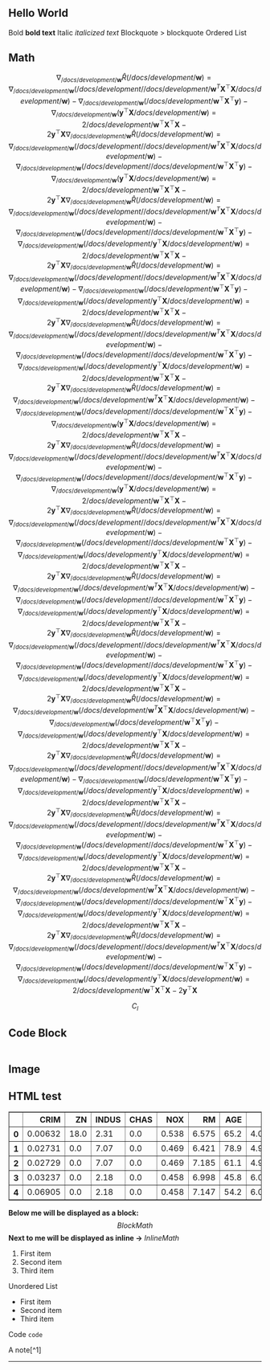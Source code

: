 ## Hello World

Bold **bold text**
Italic _italicized text_
Blockquote > blockquote
Ordered List

## Math
$$
\nabla_{/docs/development/\mathbf{w}} \hat{R}(/docs/development/\mathbf{w}) = \nabla_{/docs/development/\mathbf{w}} (/docs/development//docs/development/\mathbf{w}^T \mathbf{X}^\top \mathbf{X} /docs/development/\mathbf{w}) - \nabla_{/docs/development/\mathbf{w}} ( /docs/development/\mathbf{w}^\top \mathbf{X}^\top \mathbf{y}) - \nabla_{/docs/development/\mathbf{w}} (\mathbf{y}^\top \mathbf{X} /docs/development/\mathbf{w}) = 2 /docs/development/\mathbf{w}^\top \mathbf{X}^\top \mathbf{X} - 2 \mathbf{y}^\top \mathbf{X}
\nabla_{/docs/development/\mathbf{w}} \hat{R}(/docs/development/\mathbf{w}) = \nabla_{/docs/development/\mathbf{w}} (/docs/development//docs/development/\mathbf{w}^T \mathbf{X}^\top \mathbf{X} /docs/development/\mathbf{w}) - \nabla_{/docs/development/\mathbf{w}} (/docs/development/ /docs/development/\mathbf{w}^\top \mathbf{X}^\top \mathbf{y}) - \nabla_{/docs/development/\mathbf{w}} (\mathbf{y}^\top \mathbf{X} /docs/development/\mathbf{w}) = 2 /docs/development/\mathbf{w}^\top \mathbf{X}^\top \mathbf{X} - 2 \mathbf{y}^\top \mathbf{X}
\nabla_{/docs/development/\mathbf{w}} \hat{R}(/docs/development/\mathbf{w}) = \nabla_{/docs/development/\mathbf{w}} (/docs/development//docs/development/\mathbf{w}^T \mathbf{X}^\top \mathbf{X} /docs/development/\mathbf{w}) - \nabla_{/docs/development/\mathbf{w}} (/docs/development/ /docs/development/\mathbf{w}^\top \mathbf{X}^\top \mathbf{y}) - \nabla_{/docs/development/\mathbf{w}} (/docs/development/\mathbf{y}^\top \mathbf{X} /docs/development/\mathbf{w}) = 2 /docs/development/\mathbf{w}^\top \mathbf{X}^\top \mathbf{X} - 2 \mathbf{y}^\top \mathbf{X}
\nabla_{/docs/development/\mathbf{w}} \hat{R}(/docs/development/\mathbf{w}) = \nabla_{/docs/development/\mathbf{w}} (/docs/development//docs/development/\mathbf{w}^T \mathbf{X}^\top \mathbf{X} /docs/development/\mathbf{w}) - \nabla_{/docs/development/\mathbf{w}} ( /docs/development/\mathbf{w}^\top \mathbf{X}^\top \mathbf{y}) - \nabla_{/docs/development/\mathbf{w}} (/docs/development/\mathbf{y}^\top \mathbf{X} /docs/development/\mathbf{w}) = 2 /docs/development/\mathbf{w}^\top \mathbf{X}^\top \mathbf{X} - 2 \mathbf{y}^\top \mathbf{X}
\nabla_{/docs/development/\mathbf{w}} \hat{R}(/docs/development/\mathbf{w}) = \nabla_{/docs/development/\mathbf{w}} (/docs/development//docs/development/\mathbf{w}^T \mathbf{X}^\top \mathbf{X} /docs/development/\mathbf{w}) - \nabla_{/docs/development/\mathbf{w}} (/docs/development/ /docs/development/\mathbf{w}^\top \mathbf{X}^\top \mathbf{y}) - \nabla_{/docs/development/\mathbf{w}} (/docs/development/\mathbf{y}^\top \mathbf{X} /docs/development/\mathbf{w}) = 2 /docs/development/\mathbf{w}^\top \mathbf{X}^\top \mathbf{X} - 2 \mathbf{y}^\top \mathbf{X}
\nabla_{/docs/development/\mathbf{w}} \hat{R}(/docs/development/\mathbf{w}) = \nabla_{/docs/development/\mathbf{w}} (/docs/development/\mathbf{w}^T \mathbf{X}^\top \mathbf{X} /docs/development/\mathbf{w}) - \nabla_{/docs/development/\mathbf{w}} (/docs/development/ /docs/development/\mathbf{w}^\top \mathbf{X}^\top \mathbf{y}) - \nabla_{/docs/development/\mathbf{w}} (\mathbf{y}^\top \mathbf{X} /docs/development/\mathbf{w}) = 2 /docs/development/\mathbf{w}^\top \mathbf{X}^\top \mathbf{X} - 2 \mathbf{y}^\top \mathbf{X}
\nabla_{/docs/development/\mathbf{w}} \hat{R}(/docs/development/\mathbf{w}) = \nabla_{/docs/development/\mathbf{w}} (/docs/development//docs/development/\mathbf{w}^T \mathbf{X}^\top \mathbf{X} /docs/development/\mathbf{w}) - \nabla_{/docs/development/\mathbf{w}} (/docs/development/ /docs/development/\mathbf{w}^\top \mathbf{X}^\top \mathbf{y}) - \nabla_{/docs/development/\mathbf{w}} (\mathbf{y}^\top \mathbf{X} /docs/development/\mathbf{w}) = 2 /docs/development/\mathbf{w}^\top \mathbf{X}^\top \mathbf{X} - 2 \mathbf{y}^\top \mathbf{X}
\nabla_{/docs/development/\mathbf{w}} \hat{R}(/docs/development/\mathbf{w}) = \nabla_{/docs/development/\mathbf{w}} (/docs/development//docs/development/\mathbf{w}^T \mathbf{X}^\top \mathbf{X} /docs/development/\mathbf{w}) - \nabla_{/docs/development/\mathbf{w}} (/docs/development/ /docs/development/\mathbf{w}^\top \mathbf{X}^\top \mathbf{y}) - \nabla_{/docs/development/\mathbf{w}} (/docs/development/\mathbf{y}^\top \mathbf{X} /docs/development/\mathbf{w}) = 2 /docs/development/\mathbf{w}^\top \mathbf{X}^\top \mathbf{X} - 2 \mathbf{y}^\top \mathbf{X}
\nabla_{/docs/development/\mathbf{w}} \hat{R}(/docs/development/\mathbf{w}) = \nabla_{/docs/development/\mathbf{w}} (/docs/development/\mathbf{w}^T \mathbf{X}^\top \mathbf{X} /docs/development/\mathbf{w}) - \nabla_{/docs/development/\mathbf{w}} (/docs/development/ /docs/development/\mathbf{w}^\top \mathbf{X}^\top \mathbf{y}) - \nabla_{/docs/development/\mathbf{w}} (/docs/development/\mathbf{y}^\top \mathbf{X} /docs/development/\mathbf{w}) = 2 /docs/development/\mathbf{w}^\top \mathbf{X}^\top \mathbf{X} - 2 \mathbf{y}^\top \mathbf{X}
\nabla_{/docs/development/\mathbf{w}} \hat{R}(/docs/development/\mathbf{w}) = \nabla_{/docs/development/\mathbf{w}} (/docs/development//docs/development/\mathbf{w}^T \mathbf{X}^\top \mathbf{X} /docs/development/\mathbf{w}) - \nabla_{/docs/development/\mathbf{w}} (/docs/development/ /docs/development/\mathbf{w}^\top \mathbf{X}^\top \mathbf{y}) - \nabla_{/docs/development/\mathbf{w}} (/docs/development/\mathbf{y}^\top \mathbf{X} /docs/development/\mathbf{w}) = 2 /docs/development/\mathbf{w}^\top \mathbf{X}^\top \mathbf{X} - 2 \mathbf{y}^\top \mathbf{X}
\nabla_{/docs/development/\mathbf{w}} \hat{R}(/docs/development/\mathbf{w}) = \nabla_{/docs/development/\mathbf{w}} (/docs/development/\mathbf{w}^T \mathbf{X}^\top \mathbf{X} /docs/development/\mathbf{w}) - \nabla_{/docs/development/\mathbf{w}} ( /docs/development/\mathbf{w}^\top \mathbf{X}^\top \mathbf{y}) - \nabla_{/docs/development/\mathbf{w}} (/docs/development/\mathbf{y}^\top \mathbf{X} /docs/development/\mathbf{w}) = 2 /docs/development/\mathbf{w}^\top \mathbf{X}^\top \mathbf{X} - 2 \mathbf{y}^\top \mathbf{X}
\nabla_{/docs/development/\mathbf{w}} \hat{R}(/docs/development/\mathbf{w}) = \nabla_{/docs/development/\mathbf{w}} (/docs/development//docs/development/\mathbf{w}^T \mathbf{X}^\top \mathbf{X} /docs/development/\mathbf{w}) - \nabla_{/docs/development/\mathbf{w}} ( /docs/development/\mathbf{w}^\top \mathbf{X}^\top \mathbf{y}) - \nabla_{/docs/development/\mathbf{w}} (/docs/development/\mathbf{y}^\top \mathbf{X} /docs/development/\mathbf{w}) = 2 /docs/development/\mathbf{w}^\top \mathbf{X}^\top \mathbf{X} - 2 \mathbf{y}^\top \mathbf{X}
\nabla_{/docs/development/\mathbf{w}} \hat{R}(/docs/development/\mathbf{w}) = \nabla_{/docs/development/\mathbf{w}} (/docs/development//docs/development/\mathbf{w}^T \mathbf{X}^\top \mathbf{X} /docs/development/\mathbf{w}) - \nabla_{/docs/development/\mathbf{w}} (/docs/development/ /docs/development/\mathbf{w}^\top \mathbf{X}^\top \mathbf{y}) - \nabla_{/docs/development/\mathbf{w}} (/docs/development/\mathbf{y}^\top \mathbf{X} /docs/development/\mathbf{w}) = 2 /docs/development/\mathbf{w}^\top \mathbf{X}^\top \mathbf{X} - 2 \mathbf{y}^\top \mathbf{X}
\nabla_{/docs/development/\mathbf{w}} \hat{R}(/docs/development/\mathbf{w}) = \nabla_{/docs/development/\mathbf{w}} (/docs/development/\mathbf{w}^T \mathbf{X}^\top \mathbf{X} /docs/development/\mathbf{w}) - \nabla_{/docs/development/\mathbf{w}} (/docs/development/ /docs/development/\mathbf{w}^\top \mathbf{X}^\top \mathbf{y}) - \nabla_{/docs/development/\mathbf{w}} (/docs/development/\mathbf{y}^\top \mathbf{X} /docs/development/\mathbf{w}) = 2 /docs/development/\mathbf{w}^\top \mathbf{X}^\top \mathbf{X} - 2 \mathbf{y}^\top \mathbf{X}
\nabla_{/docs/development/\mathbf{w}} \hat{R}(/docs/development/\mathbf{w}) = \nabla_{/docs/development/\mathbf{w}} (/docs/development//docs/development/\mathbf{w}^T \mathbf{X}^\top \mathbf{X} /docs/development/\mathbf{w}) - \nabla_{/docs/development/\mathbf{w}} (/docs/development/ /docs/development/\mathbf{w}^\top \mathbf{X}^\top \mathbf{y}) - \nabla_{/docs/development/\mathbf{w}} (/docs/development/\mathbf{y}^\top \mathbf{X} /docs/development/\mathbf{w}) = 2 /docs/development/\mathbf{w}^\top \mathbf{X}^\top \mathbf{X} - 2 \mathbf{y}^\top \mathbf{X}
$$

$$ C_l $$

## Code Block
```python
```

## Image

## HTML test

<div>
<style scoped>
    .dataframe tbody tr th:only-of-type {
        vertical-align: middle;
    }

    .dataframe tbody tr th {
        vertical-align: top;
    }

    .dataframe thead th {
        text-align: right;
    }
</style>
<table border="1" class="dataframe">
  <thead>
    <tr style="text-align: right;">
      <th></th>
      <th>CRIM</th>
      <th>ZN</th>
      <th>INDUS</th>
      <th>CHAS</th>
      <th>NOX</th>
      <th>RM</th>
      <th>AGE</th>
      <th>DIS</th>
      <th>RAD</th>
      <th>TAX</th>
      <th>PTRATIO</th>
      <th>B</th>
      <th>LSTAT</th>
    </tr>
  </thead>
  <tbody>
    <tr>
      <th>0</th>
      <td>0.00632</td>
      <td>18.0</td>
      <td>2.31</td>
      <td>0.0</td>
      <td>0.538</td>
      <td>6.575</td>
      <td>65.2</td>
      <td>4.0900</td>
      <td>1.0</td>
      <td>296.0</td>
      <td>15.3</td>
      <td>396.90</td>
      <td>4.98</td>
    </tr>
    <tr>
      <th>1</th>
      <td>0.02731</td>
      <td>0.0</td>
      <td>7.07</td>
      <td>0.0</td>
      <td>0.469</td>
      <td>6.421</td>
      <td>78.9</td>
      <td>4.9671</td>
      <td>2.0</td>
      <td>242.0</td>
      <td>17.8</td>
      <td>396.90</td>
      <td>9.14</td>
    </tr>
    <tr>
      <th>2</th>
      <td>0.02729</td>
      <td>0.0</td>
      <td>7.07</td>
      <td>0.0</td>
      <td>0.469</td>
      <td>7.185</td>
      <td>61.1</td>
      <td>4.9671</td>
      <td>2.0</td>
      <td>242.0</td>
      <td>17.8</td>
      <td>392.83</td>
      <td>4.03</td>
    </tr>
    <tr>
      <th>3</th>
      <td>0.03237</td>
      <td>0.0</td>
      <td>2.18</td>
      <td>0.0</td>
      <td>0.458</td>
      <td>6.998</td>
      <td>45.8</td>
      <td>6.0622</td>
      <td>3.0</td>
      <td>222.0</td>
      <td>18.7</td>
      <td>394.63</td>
      <td>2.94</td>
    </tr>
    <tr>
      <th>4</th>
      <td>0.06905</td>
      <td>0.0</td>
      <td>2.18</td>
      <td>0.0</td>
      <td>0.458</td>
      <td>7.147</td>
      <td>54.2</td>
      <td>6.0622</td>
      <td>3.0</td>
      <td>222.0</td>
      <td>18.7</td>
      <td>396.90</td>
      <td>5.33</td>
    </tr>
  </tbody>
</table>
</div>



**Below me will be displayed as a block:**
$$
Block Math
$$
**Next to me will be displayed as inline ->** $Inline Math$

1. First item
1. Second item
1. Third item

Unordered List

- First item
- Second item
- Third item

Code `code`

A note[^1]

---


